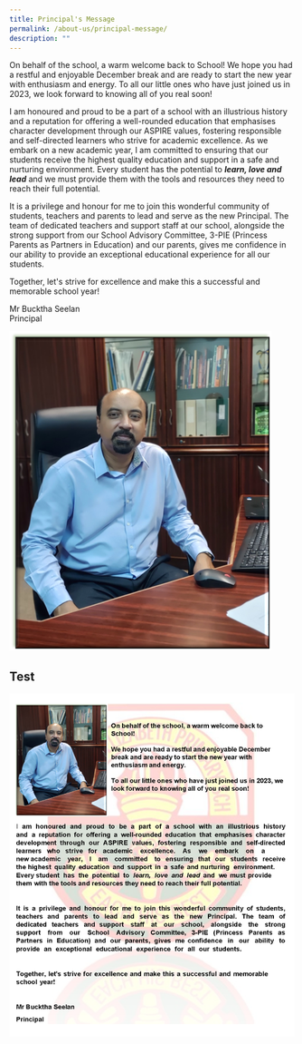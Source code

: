 ```yaml
---
title: Principal's Message
permalink: /about-us/principal-message/
description: ""
---
```

On behalf of the school, a warm welcome back to School! We hope you had a restful and enjoyable December break and are ready to start the new year with enthusiasm and energy. To all our little ones who have just joined us in 2023, we look forward to knowing all of you real soon!

I am honoured and proud to be a part of a school with an illustrious history and a reputation for offering a well-rounded education that emphasises character development through our ASPIRE values, fostering responsible and self-directed learners who strive for academic excellence. As we embark on a new academic year, I am committed to ensuring that our students receive the highest quality education and support in a safe and nurturing environment. Every student has the potential to **_learn, love and lead_** and we must provide them with the tools and resources they need to reach their full potential.

It is a privilege and honour for me to join this wonderful community of students, teachers and parents to lead and serve as the new Principal. The team of dedicated teachers and support staff at our school, alongside the strong support from our School Advisory Committee, 3-PIE (Princess Parents as Partners in Education) and our parents, gives me confidence in our ability to provide an exceptional educational experience for all our students.

Together, let's strive for excellence and make this a successful and memorable school year!

Mr Bucktha Seelan <br>
Principal

![](/images/Principal_2.png)

## Test ##

![](/images/Principal's%20Message.png)